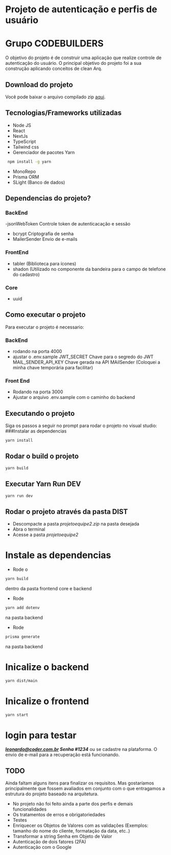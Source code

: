 # Projeto de autenticação e perfis de usuário 
# Grupo CODEBUILDERS

O objetivo do projeto é de construir uma aplicação que realize controle de autenticação do usuário.
O principal objetivo do projeto foi a sua construção aplicando conceitos de clean Arq.
## Download do projeto
Você pode baixar o arquivo compilado zip [aqui](https://github.com/My-Org-Projects/projeto-equipe-2/releases/download/v1.0.0/projetoequipe2.zip).

## Tecnologias/Frameworks utilizadas
- Node JS
- React
- NextJs
- TypeScript
- Tailwind css
- Gerenciador de pacotes Yarn 
```sh
 npm install -g yarn
```
- MonoRepo
- Prisma ORM
- SLight (Banco de dados)

## Dependencias do projeto?

### BackEnd
-jsonWebToken
Controle token de autenticacação e sessão
- bcrypt
Criptografia de senha
- MailerSender
Envio de e-mails
   
### FrontEnd
- tabler (Biblioteca para ícones)
- shadon (Utilizado no componente da bandeira para o campo de telefone do cadastro)

### Core
- uuid

##  Como executar o projeto
Para executar o projeto é necessario:

### BackEnd
- rodando na porta 4000
- ajustar o .env.sample
  JWT_SECRET 
  Chave para o segredo do JWT
  MAIL_SENDER_API_KEY
  Chave gerada na API MAilSender (Coloquei a minha chave temporária para facilitar)
  
### Front End
- Rodando na porta 3000
- Ajustar o arquivo .env.sample com o caminho do backend
  
## Executando o projeto 
Siga os passos a seguir no prompt para rodar o projeto no visual studio:                                                                                     
###Instalar as dependencias

```sh
yarn install
```
## Rodar o build o projeto

```sh
yarn build
```
## Executar Yarn Run DEV
```sh
yarn run dev
```

## Rodar o projeto através da pasta DIST

- Descompacte a pasta _projetoequipe2.zip_ na pasta desejada
- Abra o terminal
- Acesse a pasta _projetoequipe2_
# Instale as dependencias
- Rode o 
```sh
yarn build
```
  dentro da pasta frontend core e backend
- Rode 
```sh
yarn add dotenv
``` 
  na pasta backend
- Rode 
```sh 
prisma generate
``` 
  na pasta backend
  
# Inicalize o backend
```sh
yarn dist/main
```  
# Inicalize o frontend
```sh
yarn start
```

# login para testar 
_**leonardo@coder.com.br Senha #1234**_ ou se cadastre na plataforma.
O envio de e-mail para a recuperação está funcionando.

## TODO
Ainda faltam alguns itens para finalizar os requisitos. Mas gostaríamos principalmente que fossem avaliados em conjunto com o que entragamos a estrutura do projeto baseado na arquitetura.
- No projeto não foi feito ainda a parte dos perfis e demais funcionalidades
- Os tratamentos de erros e obrigatoriedades
- Testes
- Enriquecer os Objetos de Valores  com as validações (Exemplos: tamanho do nome do cliente, formatação da data, etc..)
- Transformar a string Senha em Objeto de Valor
- Autenticação de dois fatores (2FA)
- Autenticação com o Google

  

